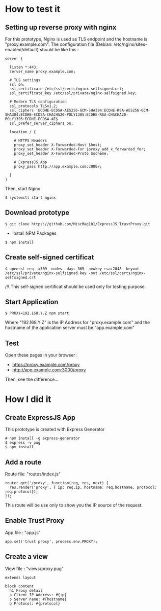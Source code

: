
# How to test it

## Setting up reverse proxy with nginx

For this prototype, Nginx is used as TLS endpoint and the hostname is "proxy.example.com".
The configuration file (Debian: /etc/nginx/sites-enabled/default) should be like this :

```
server {

  listen *:443;
  server_name proxy.example.com;

  # TLS settings
  ssl on;
  ssl_certificate /etc/ssl/certs/nginx-selfsigned.crt;
  ssl_certificate_key /etc/ssl/private/nginx-selfsigned.key;

  # Modern TLS configuration
  ssl_protocols TLSv1.2;
  ssl_ciphers 'ECDHE-ECDSA-AES256-GCM-SHA384:ECDHE-RSA-AES256-GCM-SHA384:ECDHE-ECDSA-CHACHA20-POLY1305:ECDHE-RSA-CHACHA20-POLY1305:ECDHE-ECDSA-AE$
  ssl_prefer_server_ciphers on;

  location / {

    # HTTPS Headers
    proxy_set_header X-Forwarded-Host $host;
    proxy_set_header X-Forwarded-For $proxy_add_x_forwarded_for;
    proxy_set_header X-Forwarded-Proto $scheme;

    # ExpressJS App
    proxy_pass http://app.example.com:3000/;

  }
}
```

Then, start Nginx

```console
$ systemctl start nginx
```

## Download prototype

```console
$ git clone https://github.com/MiscMag101/ExpressJS_TrustProxy.git
```

* Install NPM Packages

```console
$ npm install
```

## Create self-signed certificat

```console
$ openssl req -x509 -nodes -days 365 -newkey rsa:2048 -keyout /etc/ssl/private/nginx-selfsigned.key -out /etc/ssl/certs/nginx-selfsigned.crt
```

/!\ This self-signed certificat should be used only for testing purpose.


## Start Application

```console
$ PROXY=192.168.Y.Z npm start
```

Where "192.168.Y.Z" is the IP Address for "proxy.example.com" and the hostname of the application server must be "app.example.com"

## Test

Open these pages in your browser :

* https://proxy.example.com/proxy
* http://app.example.com:3000/proxy

Then, see the difference...


# How I did it

## Create ExpressJS App 

This prototype is created with Express Generator

```console
# npm install -g express-generator
$ express -v pug
$ npm install
```

## Add a route

Route file: "routes/index.js"

```
router.get('/proxy', function(req, res, next) {
  res.render('proxy', { ip: req.ip, hostname: req.hostname, protocol: req.protocol});
});
```

This route will be use only to show you the IP source of the request.

## Enable Trust Proxy

App file : "app.js"

```
app.set('trust proxy', process.env.PROXY);
```

## Create a view

View file : "views/proxy.pug"

```
extends layout

block content
  h1 Proxy detail
  p Client IP Address: #{ip}
  p Server name: #{hostname}
  p Protocol: #{protocol}
```
